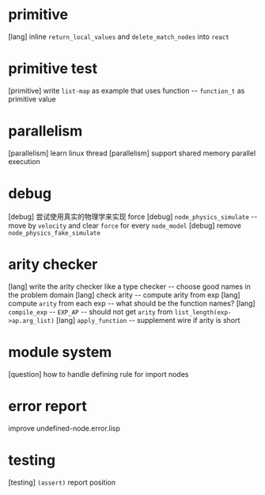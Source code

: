 # primitive

[lang] inline `return_local_values` and `delete_match_nodes` into `react`

# primitive test

[primitive] write `list-map` as example that uses function -- `function_t` as primitive value

# parallelism

[parallelism] learn linux thread
[parallelism] support shared memory parallel execution

# debug

[debug] 尝试使用真实的物理学来实现 force
[debug] `node_physics_simulate` -- move by `velocity` and clear `force` for every `node_model`
[debug] remove `node_physics_fake_simulate`

# arity checker

[lang] write the arity checker like a type checker -- choose good names in the problem domain
[lang] check arity -- compute arity from exp
[lang] compute `arity` from each exp -- what should be the function names?
[lang] `compile_exp` -- `EXP_AP` -- should not get `arity` from `list_length(exp->ap.arg_list)`
[lang] `apply_function` -- supplement wire if arity is short

# module system

[question] how to handle defining rule for import nodes

# error report

improve undefined-node.error.lisp

# testing

[testing] `(assert)` report position
